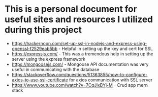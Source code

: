 # This is a personal document for useful sites and resources I utilized during this project
+ https://hackernoon.com/set-up-ssl-in-nodejs-and-express-using-openssl-f2529eab5bb -  Helpful in setting up the key and cert for SSL
+ https://expressjs.com/ - This was a tremendous help in setting up the server using the express framework
+ https://mongoosejs.com/ - Mongoose API documentation was very useful in communicating with the database
+ https://stackoverflow.com/questions/51363855/how-to-configure-axios-to-use-ssl-certificate for axios communication with SSL server
+ https://www.youtube.com/watch?v=7CqJlxBYj-M - Crud app mern stack 
